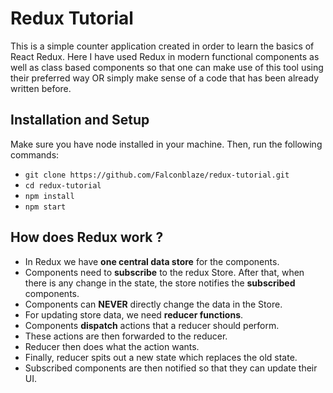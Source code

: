 # Redux Tutorial
This is a simple counter application created in order to learn the basics of React Redux. Here I have used Redux in modern functional components as well as class based components so that one can make use of this tool using their preferred way OR simply make sense of a code that has been already written before.

## Installation and Setup
Make sure you have node installed in your machine. Then, run the following commands:
- `git clone https://github.com/Falconblaze/redux-tutorial.git`
- `cd redux-tutorial`
- `npm install`
- `npm start`

## How does Redux work ?
- In Redux we have **one central data store** for the components.
- Components need to **subscribe** to the redux Store. After that, when there is any change in the state, the store notifies the **subscribed** components.
- Components can **NEVER** directly change the data in the Store.
- For updating store data, we need **reducer functions**.
- Components **dispatch** actions that a reducer should perform.
- These actions are then forwarded to the reducer.
- Reducer then does what the action wants.
- Finally, reducer spits out a new state which replaces the old state.
- Subscribed components are then notified so that they can update their UI.
